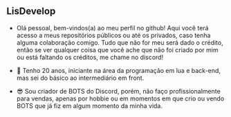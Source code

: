 ## LisDevelop
- Olá pessoal, bem-vindos(a) ao meu perfil no github! Aqui você terá acesso a meus repositórios públicos ou até os privados, caso tenha alguma colaboração comigo. Tudo que não for meu será dado o crédito, então se ver qualquer coisa que você ache que não foi criado por mim ou está faltando os créditos, me chame no discord!

- 🤞 Tenho 20 anos, iniciante na área da programação em lua e back-end, mas sei do básico ao intermediário em front.
- 😎 Sou criador de BOTS do Discord, porém, não faço profissionalmente para vendas, apenas por hobbie ou em momentos em que crio ou vendo BOTS que já fiz em algum momento da minha vida.

